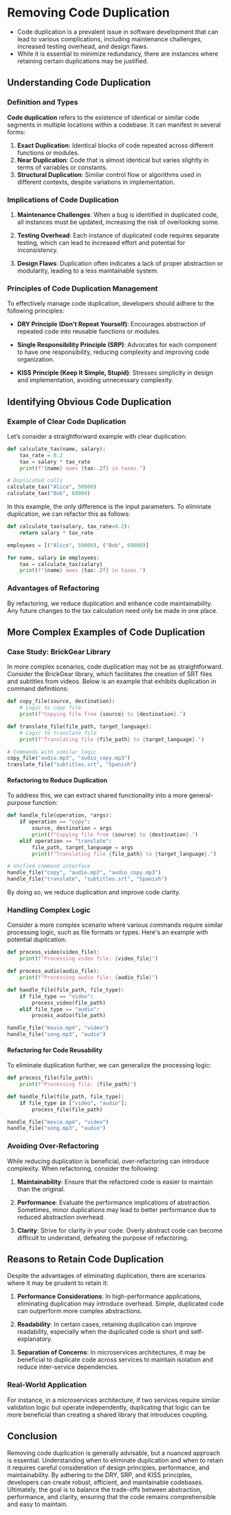 # Removing Code Duplication

- Code duplication is a prevalent issue in software development that can lead to various complications, including maintenance challenges, increased testing overhead, and design flaws. 
- While it is essential to minimize redundancy, there are instances where retaining certain duplications may be justified. 

## Understanding Code Duplication

### Definition and Types

**Code duplication** refers to the existence of identical or similar code segments in multiple locations within a codebase. It can manifest in several forms:

1. **Exact Duplication**: Identical blocks of code repeated across different functions or modules.
2. **Near Duplication**: Code that is almost identical but varies slightly in terms of variables or constants.
3. **Structural Duplication**: Similar control flow or algorithms used in different contexts, despite variations in implementation.

### Implications of Code Duplication

1. **Maintenance Challenges**: When a bug is identified in duplicated code, all instances must be updated, increasing the risk of overlooking some.
   
2. **Testing Overhead**: Each instance of duplicated code requires separate testing, which can lead to increased effort and potential for inconsistency.

3. **Design Flaws**: Duplication often indicates a lack of proper abstraction or modularity, leading to a less maintainable system.

### Principles of Code Duplication Management

To effectively manage code duplication, developers should adhere to the following principles:

- **DRY Principle (Don't Repeat Yourself)**: Encourages abstraction of repeated code into reusable functions or modules.
  
- **Single Responsibility Principle (SRP)**: Advocates for each component to have one responsibility, reducing complexity and improving code organization.

- **KISS Principle (Keep It Simple, Stupid)**: Stresses simplicity in design and implementation, avoiding unnecessary complexity.

## Identifying Obvious Code Duplication

### Example of Clear Code Duplication

Let’s consider a straightforward example with clear duplication:

```python
def calculate_tax(name, salary):
    tax_rate = 0.2
    tax = salary * tax_rate
    print(f"{name} owes {tax:.2f} in taxes.")

# Duplicated calls
calculate_tax("Alice", 50000)
calculate_tax("Bob", 60000)
```

In this example, the only difference is the input parameters. To eliminate duplication, we can refactor this as follows:

```python
def calculate_tax(salary, tax_rate=0.2):
    return salary * tax_rate

employees = [("Alice", 50000), ("Bob", 60000)]

for name, salary in employees:
    tax = calculate_tax(salary)
    print(f"{name} owes {tax:.2f} in taxes.")
```

### Advantages of Refactoring

By refactoring, we reduce duplication and enhance code maintainability. Any future changes to the tax calculation need only be made in one place.

## More Complex Examples of Code Duplication

### Case Study: BrickGear Library

In more complex scenarios, code duplication may not be as straightforward. Consider the BrickGear library, which facilitates the creation of SRT files and subtitles from videos. Below is an example that exhibits duplication in command definitions:

```python
def copy_file(source, destination):
    # Logic to copy file
    print(f"Copying file from {source} to {destination}.")

def translate_file(file_path, target_language):
    # Logic to translate file
    print(f"Translating file {file_path} to {target_language}.")

# Commands with similar logic
copy_file("audio.mp3", "audio_copy.mp3")
translate_file("subtitles.srt", "Spanish")
```

#### Refactoring to Reduce Duplication

To address this, we can extract shared functionality into a more general-purpose function:

```python
def handle_file(operation, *args):
    if operation == "copy":
        source, destination = args
        print(f"Copying file from {source} to {destination}.")
    elif operation == "translate":
        file_path, target_language = args
        print(f"Translating file {file_path} to {target_language}.")

# Unified command interface
handle_file("copy", "audio.mp3", "audio_copy.mp3")
handle_file("translate", "subtitles.srt", "Spanish")
```

By doing so, we reduce duplication and improve code clarity.

### Handling Complex Logic

Consider a more complex scenario where various commands require similar processing logic, such as file formats or types. Here's an example with potential duplication:

```python
def process_video(video_file):
    print(f"Processing video file: {video_file}")

def process_audio(audio_file):
    print(f"Processing audio file: {audio_file}")

def handle_file(file_path, file_type):
    if file_type == "video":
        process_video(file_path)
    elif file_type == "audio":
        process_audio(file_path)

handle_file("movie.mp4", "video")
handle_file("song.mp3", "audio")
```

#### Refactoring for Code Reusability

To eliminate duplication further, we can generalize the processing logic:

```python
def process_file(file_path):
    print(f"Processing file: {file_path}")

def handle_file(file_path, file_type):
    if file_type in ["video", "audio"]:
        process_file(file_path)

handle_file("movie.mp4", "video")
handle_file("song.mp3", "audio")
```

### Avoiding Over-Refactoring

While reducing duplication is beneficial, over-refactoring can introduce complexity. When refactoring, consider the following:

1. **Maintainability**: Ensure that the refactored code is easier to maintain than the original.
   
2. **Performance**: Evaluate the performance implications of abstraction. Sometimes, minor duplications may lead to better performance due to reduced abstraction overhead.

3. **Clarity**: Strive for clarity in your code. Overly abstract code can become difficult to understand, defeating the purpose of refactoring.

## Reasons to Retain Code Duplication

Despite the advantages of eliminating duplication, there are scenarios where it may be prudent to retain it:

1. **Performance Considerations**: In high-performance applications, eliminating duplication may introduce overhead. Simple, duplicated code can outperform more complex abstractions.

2. **Readability**: In certain cases, retaining duplication can improve readability, especially when the duplicated code is short and self-explanatory.

3. **Separation of Concerns**: In microservices architectures, it may be beneficial to duplicate code across services to maintain isolation and reduce inter-service dependencies.

### Real-World Application

For instance, in a microservices architecture, if two services require similar validation logic but operate independently, duplicating that logic can be more beneficial than creating a shared library that introduces coupling.

## Conclusion

Removing code duplication is generally advisable, but a nuanced approach is essential. Understanding when to eliminate duplication and when to retain it requires careful consideration of design principles, performance, and maintainability. By adhering to the DRY, SRP, and KISS principles, developers can create robust, efficient, and maintainable codebases. 
Ultimately, the goal is to balance the trade-offs between abstraction, performance, and clarity, ensuring that the code remains comprehensible and easy to maintain.
